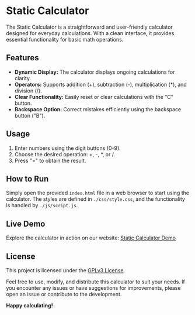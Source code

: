 # Static Calculator

The Static Calculator is a straightforward and user-friendly calculator designed for everyday calculations. With a clean interface, it provides essential functionality for basic math operations.

## Features

- **Dynamic Display:** The calculator displays ongoing calculations for clarity.
- **Operators:** Supports addition (+), subtraction (-), multiplication (*), and division (/).
- **Clear Functionality:** Easily reset or clear calculations with the "C" button.
- **Backspace Option:** Correct mistakes efficiently using the backspace button ("B").

## Usage

1. Enter numbers using the digit buttons (0-9).
2. Choose the desired operation: +, -, *, or /.
3. Press "=" to obtain the result.

## How to Run

Simply open the provided `index.html` file in a web browser to start using the calculator. The styles are defined in `./css/style.css`, and the functionality is handled by `./js/script.js`.

## Live Demo

Explore the calculator in action on our website: [Static Calculator Demo](#)

## License

This project is licensed under the [GPLv3 License](LICENSE).

Feel free to use, modify, and distribute this calculator to suit your needs. If you encounter any issues or have suggestions for improvements, please open an issue or contribute to the development.

**Happy calculating!**